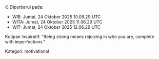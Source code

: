 ⏰ Diperbarui pada:
- WIB: Jumat, 24 Oktober 2025 10.06.29 UTC
- WITA: Jumat, 24 Oktober 2025 11.06.29 UTC
- WIT: Jumat, 24 Oktober 2025 12.06.29 UTC

Kutipan Inspiratif:
"Being strong means rejoicing in who you are, complete with imperfections."


Kategori: motivational


